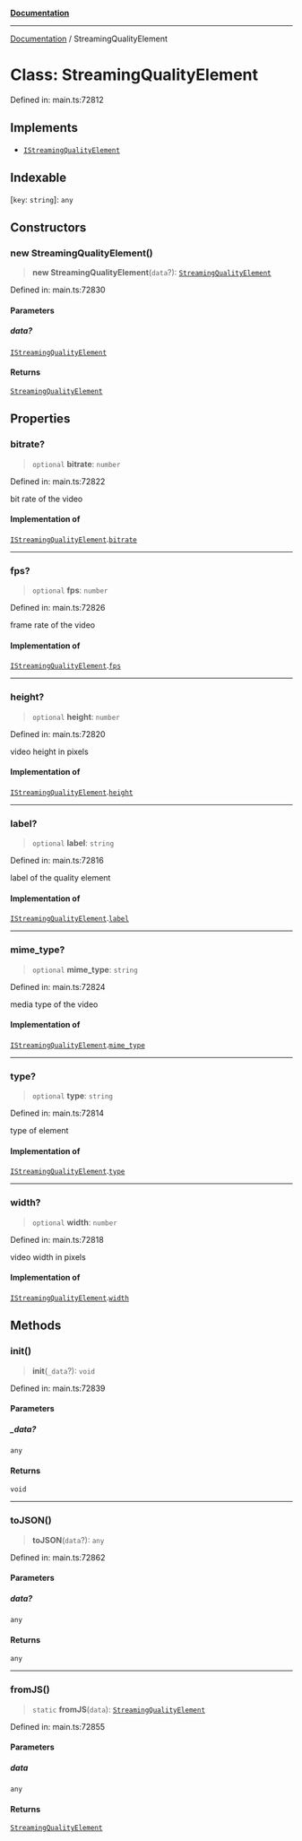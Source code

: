 [**Documentation**](../README.md)

***

[Documentation](../README.md) / StreamingQualityElement

# Class: StreamingQualityElement

Defined in: main.ts:72812

## Implements

- [`IStreamingQualityElement`](../interfaces/IStreamingQualityElement.md)

## Indexable

\[`key`: `string`\]: `any`

## Constructors

### new StreamingQualityElement()

> **new StreamingQualityElement**(`data`?): [`StreamingQualityElement`](StreamingQualityElement.md)

Defined in: main.ts:72830

#### Parameters

##### data?

[`IStreamingQualityElement`](../interfaces/IStreamingQualityElement.md)

#### Returns

[`StreamingQualityElement`](StreamingQualityElement.md)

## Properties

### bitrate?

> `optional` **bitrate**: `number`

Defined in: main.ts:72822

bit rate of the video

#### Implementation of

[`IStreamingQualityElement`](../interfaces/IStreamingQualityElement.md).[`bitrate`](../interfaces/IStreamingQualityElement.md#bitrate)

***

### fps?

> `optional` **fps**: `number`

Defined in: main.ts:72826

frame rate of the video

#### Implementation of

[`IStreamingQualityElement`](../interfaces/IStreamingQualityElement.md).[`fps`](../interfaces/IStreamingQualityElement.md#fps)

***

### height?

> `optional` **height**: `number`

Defined in: main.ts:72820

video height in pixels

#### Implementation of

[`IStreamingQualityElement`](../interfaces/IStreamingQualityElement.md).[`height`](../interfaces/IStreamingQualityElement.md#height)

***

### label?

> `optional` **label**: `string`

Defined in: main.ts:72816

label of the quality element

#### Implementation of

[`IStreamingQualityElement`](../interfaces/IStreamingQualityElement.md).[`label`](../interfaces/IStreamingQualityElement.md#label)

***

### mime\_type?

> `optional` **mime\_type**: `string`

Defined in: main.ts:72824

media type of the video

#### Implementation of

[`IStreamingQualityElement`](../interfaces/IStreamingQualityElement.md).[`mime_type`](../interfaces/IStreamingQualityElement.md#mime_type)

***

### type?

> `optional` **type**: `string`

Defined in: main.ts:72814

type of element

#### Implementation of

[`IStreamingQualityElement`](../interfaces/IStreamingQualityElement.md).[`type`](../interfaces/IStreamingQualityElement.md#type)

***

### width?

> `optional` **width**: `number`

Defined in: main.ts:72818

video width in pixels

#### Implementation of

[`IStreamingQualityElement`](../interfaces/IStreamingQualityElement.md).[`width`](../interfaces/IStreamingQualityElement.md#width)

## Methods

### init()

> **init**(`_data`?): `void`

Defined in: main.ts:72839

#### Parameters

##### \_data?

`any`

#### Returns

`void`

***

### toJSON()

> **toJSON**(`data`?): `any`

Defined in: main.ts:72862

#### Parameters

##### data?

`any`

#### Returns

`any`

***

### fromJS()

> `static` **fromJS**(`data`): [`StreamingQualityElement`](StreamingQualityElement.md)

Defined in: main.ts:72855

#### Parameters

##### data

`any`

#### Returns

[`StreamingQualityElement`](StreamingQualityElement.md)
